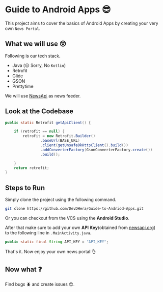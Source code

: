 # Guide to Android Apps :sunglasses:

This project aims to cover the basics of Android Apps by creating your very own `News Portal`.


## What we will use :astonished:

Following is our tech stack.

* Java (:unamused: Sorry, No `Kotlin`)
* Retrofit 
* Glide
* GSON
* Prettytime

We will use [NewsApi](https://newsapi.org/) as news feeder.

## Look at the Codebase

```java
public static Retrofit getApiClient() {

    if (retrofit == null) {
        retrofit = new Retrofit.Builder()
                .baseUrl(BASE_URL)
                .client(getUnsafeOkHttpClient().build())
                .addConverterFactory(GsonConverterFactory.create())
                .build();

    }
    return retrofit;
}
```

## Steps to Run

Simply clone the project using the following command.

```sh
git clone https://github.com/DevDHera/Guide-to-Andriod-Apps.git
```
Or you can checkout from the VCS using the **Android Studio**.

After that make sure to add your own **API Key**(obtained from [newsapi.org](https://newsapi.org/)) to the following line in `.MainActivity.java`.

```java
public static final String API_KEY = "API_KEY";
```

That's it. Now enjoy your own news portal :ok_hand:


## Now what :question:

Find bugs :beetle: and create issues :blush:.
  